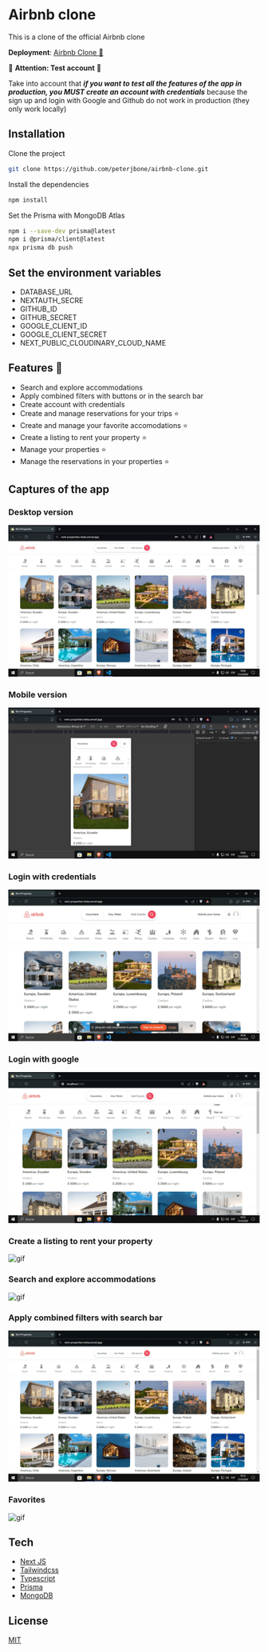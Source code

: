 # Airbnb clone

This is a clone of the official Airbnb clone

**Deployment**: [Airbnb Clone 🏡](https://rent-properties-now.vercel.app/)

🚨 **Attention: Test account** 🚨

Take into account that **_if you want to test all the features of the app in production, you MUST create an account with credentials_** because the sign up and login with Google and Github do not work in production (they only work locally)

## Installation

Clone the project

```bash
git clone https://github.com/peterjbone/airbnb-clone.git
```

Install the dependencies

```bash
npm install
```

Set the Prisma with MongoDB Atlas

```bash
npm i --save-dev prisma@latest
npm i @prisma/client@latest
npx prisma db push
```

## Set the environment variables

- DATABASE_URL
- NEXTAUTH_SECRE
- GITHUB_ID
- GITHUB_SECRET
- GOOGLE_CLIENT_ID
- GOOGLE_CLIENT_SECRET
- NEXT_PUBLIC_CLOUDINARY_CLOUD_NAME

## Features 👀

- Search and explore accommodations
- Apply combined filters with buttons or in the search bar
- Create account with credentials
- Create and manage reservations for your trips ⭐
- Create and manage your favorite accomodations ⭐
- Create a listing to rent your property ⭐
- Manage your properties ⭐
- Manage the reservations in your properties ⭐

## Captures of the app

### Desktop version

![gif](./public/gifs/desktop.jpg)

### Mobile version

![gif](./public/gifs/mobile.jpg)

### Login with credentials

![gif](./public/gifs/creating_account.gif)

### Login with google

![gif](./public/gifs/google.gif)

### Create a listing to rent your property

![gif](./public/gifs/creating_listing_property.gif)

### Search and explore accommodations

![gif](./public/gifs/exploring_properties.gif)

### Apply combined filters with search bar

![gif](./public/gifs/filter_searchbar.gif)

### Favorites

![gif](./public/gifs/favorites.gif)

## Tech

- [Next JS](https://nextjs.org/)
- [Tailwindcss](https://tailwindcss.com/)
- [Typescript](https://www.typescriptlang.org/)
- [Prisma](https://www.prisma.io/)
- [MongoDB](https://www.mongodb.com/)

## License

[MIT](https://choosealicense.com/licenses/mit/)
